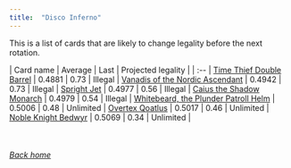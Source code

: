 ```yaml
---
title:  "Disco Inferno"
---
```


This is a list of cards that are likely to change legality before the next rotation.

| Card name | Average | Last | Projected legality |
| :-- |
[Time Thief Double Barrel](https://db.ygoprodeck.com/card/?search=Time%20Thief%20Double%20Barrel) | 0.4881 | 0.73 | Illegal |
[Vanadis of the Nordic Ascendant](https://db.ygoprodeck.com/card/?search=Vanadis%20of%20the%20Nordic%20Ascendant) | 0.4942 | 0.73 | Illegal |
[Spright Jet](https://db.ygoprodeck.com/card/?search=Spright%20Jet) | 0.4977 | 0.56 | Illegal |
[Caius the Shadow Monarch](https://db.ygoprodeck.com/card/?search=Caius%20the%20Shadow%20Monarch) | 0.4979 | 0.54 | Illegal |
[Whitebeard, the Plunder Patroll Helm](https://db.ygoprodeck.com/card/?search=Whitebeard,%20the%20Plunder%20Patroll%20Helm) | 0.5006 | 0.48 | Unlimited |
[Overtex Qoatlus](https://db.ygoprodeck.com/card/?search=Overtex%20Qoatlus) | 0.5017 | 0.46 | Unlimited |
[Noble Knight Bedwyr](https://db.ygoprodeck.com/card/?search=Noble%20Knight%20Bedwyr) | 0.5069 | 0.34 | Unlimited |

<br>

###### [Back home](index)